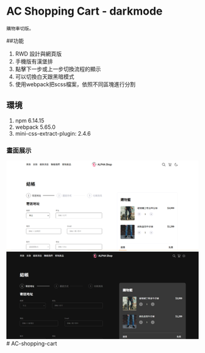 # AC Shopping Cart - darkmode
```
購物車切版。
```

##功能

1. RWD 設計與網頁版
2. 手機版有漢堡排
3. 點擊下一步或上一步切換流程的顯示
4. 可以切換白天跟黑暗模式
5. 使用webpack把scss檔案，依照不同區塊進行分割

## 環境

1. npm 6.14.15
2. webpack 5.65.0
3. mini-css-extract-plugin: 2.4.6
   
### 畫面展示

![image](./public/screenshot.PNG)
![image](./public/screenshot-darkmode.png)# AC-shopping-cart


